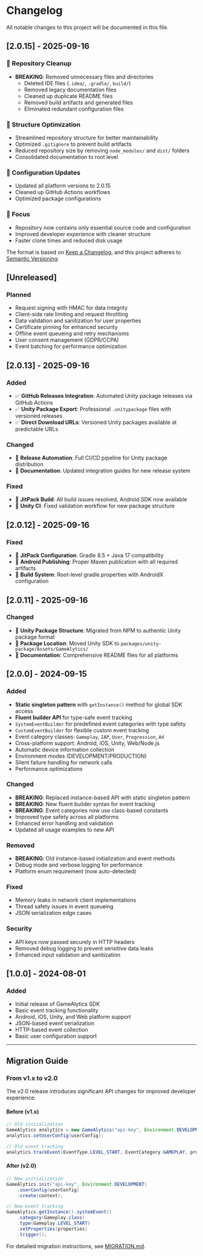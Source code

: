 # Changelog

All notable changes to this project will be documented in this file.

## [2.0.15] - 2025-09-16

### 🧹 Repository Cleanup
- **BREAKING**: Removed unnecessary files and directories
  - Deleted IDE files (`.idea/`, `.gradle/`, `build/`)
  - Removed legacy documentation files
  - Cleaned up duplicate README files
  - Removed build artifacts and generated files
  - Eliminated redundant configuration files

### 📁 Structure Optimization
- Streamlined repository structure for better maintainability
- Optimized `.gitignore` to prevent build artifacts
- Reduced repository size by removing `node_modules/` and `dist/` folders
- Consolidated documentation to root level

### 🔧 Configuration Updates
- Updated all platform versions to 2.0.15
- Cleaned up GitHub Actions workflows
- Optimized package configurations

### 🎯 Focus
- Repository now contains only essential source code and configuration
- Improved developer experience with cleaner structure
- Faster clone times and reduced disk usage

The format is based on [Keep a Changelog](https://keepachangelog.com/en/1.0.0/),
and this project adheres to [Semantic Versioning](https://semver.org/spec/v2.0.0.html).

## [Unreleased]

### Planned
- Request signing with HMAC for data integrity
- Client-side rate limiting and request throttling
- Data validation and sanitization for user properties
- Certificate pinning for enhanced security
- Offline event queueing and retry mechanisms
- User consent management (GDPR/CCPA)
- Event batching for performance optimization

## [2.0.13] - 2025-09-16

### Added
- ✅ **GitHub Releases Integration**: Automated Unity package releases via GitHub Actions
- ✅ **Unity Package Export**: Professional `.unitypackage` files with versioned releases
- ✅ **Direct Download URLs**: Versioned Unity packages available at predictable URLs

### Changed
- 🔧 **Release Automation**: Full CI/CD pipeline for Unity package distribution
- 🔧 **Documentation**: Updated integration guides for new release system

### Fixed
- 🐛 **JitPack Build**: All build issues resolved, Android SDK now available
- 🐛 **Unity CI**: Fixed validation workflow for new package structure

## [2.0.12] - 2025-09-16

### Fixed
- 🐛 **JitPack Configuration**: Gradle 8.5 + Java 17 compatibility
- 🐛 **Android Publishing**: Proper Maven publication with all required artifacts
- 🐛 **Build System**: Root-level gradle.properties with AndroidX configuration

## [2.0.11] - 2025-09-16

### Changed
- 🔧 **Unity Package Structure**: Migrated from NPM to authentic Unity package format
- 🔧 **Package Location**: Moved Unity SDK to `packages/unity-package/Assets/GameAlytics/`
- 🔧 **Documentation**: Comprehensive README files for all platforms

## [2.0.0] - 2024-09-15

### Added
- **Static singleton pattern** with `getInstance()` method for global SDK access
- **Fluent builder API** for type-safe event tracking
- `SystemEventBuilder` for predefined event categories with type safety
- `CustomEventBuilder` for flexible custom event tracking
- Event category classes: `Gameplay`, `IAP`, `User`, `Progression`, `Ad`
- Cross-platform support: Android, iOS, Unity, Web/Node.js
- Automatic device information collection
- Environment modes (DEVELOPMENT/PRODUCTION)
- Silent failure handling for network calls
- Performance optimizations

### Changed
- **BREAKING**: Replaced instance-based API with static singleton pattern
- **BREAKING**: New fluent builder syntax for event tracking
- **BREAKING**: Event categories now use class-based constants
- Improved type safety across all platforms
- Enhanced error handling and validation
- Updated all usage examples to new API

### Removed
- **BREAKING**: Old instance-based initialization and event methods
- Debug mode and verbose logging for performance
- Platform enum requirement (now auto-detected)

### Fixed
- Memory leaks in network client implementations
- Thread safety issues in event queueing
- JSON serialization edge cases

### Security
- API keys now passed securely in HTTP headers
- Removed debug logging to prevent sensitive data leaks
- Enhanced input validation and sanitization

## [1.0.0] - 2024-08-01

### Added
- Initial release of GameAlytics SDK
- Basic event tracking functionality
- Android, iOS, Unity, and Web platform support
- JSON-based event serialization
- HTTP-based event collection
- Basic user configuration support

---

## Migration Guide

### From v1.x to v2.0

The v2.0 release introduces significant API changes for improved developer experience:

#### Before (v1.x)
```java
// Old initialization
GameAlytics analytics = new GameAlytics("api-key", Environment.DEVELOPMENT);
analytics.setUserConfig(userConfig);

// Old event tracking
analytics.trackEvent(EventType.LEVEL_START, EventCategory.GAMEPLAY, properties);
```

#### After (v2.0)
```java
// New initialization
GameAlytics.init("api-key", Environment.DEVELOPMENT)
    .userConfig(userConfig)
    .create(context);

// New event tracking
GameAlytics.getInstance().systemEvent()
    .category(Gameplay.class)
    .type(Gameplay.LEVEL_START)
    .setProperties(properties)
    .trigger();
```

For detailed migration instructions, see [MIGRATION.md](MIGRATION.md).
